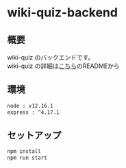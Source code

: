 # wiki-quiz-backend

## 概要

wiki-quiz のバックエンドです。<br>
wiki-quiz の詳細は[こちら](https://github.com/TakafumiWada/wiki-quiz-frontend)のREADMEから

## 環境

```txt
node : v12.16.1
express : ^4.17.1
```

## セットアップ

```txt
npm install
npm run start
```
